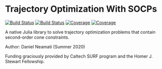 # Trajectory Optimization With SOCPs

[![Build Status](https://travis-ci.com/danineamati/TrajOptSOCPs.svg?branch=master)](https://travis-ci.com/github/danineamati/TrajOptSOCPs)
[![Build Status](https://ci.appveyor.com/api/projects/status/github/danineamati/TrajOptSOCPs?svg=true)](https://ci.appveyor.com/project/danineamati/trajoptsocps)
[![Coverage](https://codecov.io/gh/danineamati/TrajOptSOCPs.jl/branch/master/graph/badge.svg)](https://codecov.io/gh/danineamati/TrajOptSOCPs.jl)
[![Coverage](https://coveralls.io/repos/github/danineamati/TrajOptSOCPs.jl/badge.svg?branch=master)](https://coveralls.io/github/danineamati/TrajOptSOCPs.jl?branch=master)

A native Julia library to solve trajectory optimization problems that contain
second-order cone constraints.

Author: Daniel Neamati (Summer 2020)

Funding graciously provided by Caltech SURF program and the Homer J. Stewart
Fellowship.
